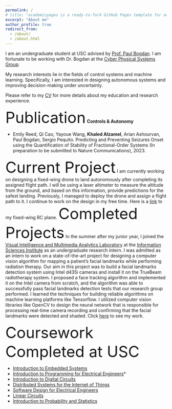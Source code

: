 ```yaml
---
permalink: /
# title: "academicpages is a ready-to-fork GitHub Pages template for academic personal websites"
excerpt: "About me"
author_profile: true
redirect_from: 
  - /about/
  - /about.html
---
```

I am an undergraduate student at USC advised by [Prof. Paul Bogdan](https://cps.usc.edu/). I am fortunate to be working with Dr. Bogdan at the [Cyber Physical Systems Group](https://cps.usc.edu/resAreas.html).

My research interests lie in the fields of control systems and machine learning. Specifically, I am interested in designing autonomous systems and improving decision-making under uncertainty. 

Please refer to my [CV](https://github.com/Midlij/Imidlij.github.io/blob/d8497bbc3c700b01d58766b71f8cc876877b74b5/files/KM_CV.pdf) for more details about my education and research experience.

<font size="+18">Publication</font>
**Controls & Autonomy**
* Emily Reed, Qi Cao, Yayoue Wang, **Khaled Alzamel**, Arian Ashourvan, Paul Bogdan, Sergio Pequito. Predicting and Preventing Seizures Onset using the Quantification of Stability of Fractional-Order Systems (In preparation to be submitted to Nature Communications), 2023.

<font size="+18">Current Project</font>
I am currently working on designing a fixed-wing drone to land autonomously after completing its assigned flight path. I will be using a laser altimeter to measure the altitude from the ground, and based on this information, provide predictions for the safest landing. Previously, I managed to deploy the drone and assign a flight path to it. I continue to work on the design in my free time.
Here is a [link](https://github.com/Midlij/midlij.github.io/blob/master/images/Fixed-wing.jpg) to my fixed-wing RC plane.
<font size="+18">Completed Projects</font>
In the summer after my junior year, I joined the [Visual Intelligence and Multimedia Analytics Laboratory](https://vimal.isi.edu) at the [Information Sciences Institute](https://www.isi.edu/) as an undergraduate research intern. I was admitted as an intern to work on a state-of-the-art project for designing a computer vision algorithm for mapping a patient’s facial landmarks while performing radiation therapy. Our aim in this project was to build a facial landmarks detection system using Intel d435i cameras and install it on the TrueBeam radiotherapy system. I proposed a face tracking algorithm and implemented it on the Intel camera from scratch, and the algorithm was able to successfully pass facial landmarks detection tests that our research group performed. I learned the techniques for building reliable algorithms on machine learning platforms like Tensorflow. I utilized computer vision libraries like OpenCV to design the neural network that is responsible for processing real-time camera recording and confirming that the facial landmarks were detected and shaded. Click [here](https://github.com/Midlij/midlij.github.io/blob/master/images/IMG_7993.png) to see my work.

<font size="+18">Coursework Completed at USC</font>
* [Introduction to Embedded Systems](https://classes.usc.edu/term-20223/course/ee-109/)
* [Introduction to Programming for Electrical Engineers](https://classes.usc.edu/term-20223/course/ee-155/)*
* [Introduction to Digital Circuits](https://classes.usc.edu/term-20223/course/ee-354/)
* [Distributed Systems for the Internet of Things](https://classes.usc.edu/term-20223/course/ee-250/)
* [Software Design for Electrical Engineers](https://classes.usc.edu/term-20223/course/ee-355/)
* [Linear Circuits](https://classes.usc.edu/term-20223/course/ee-202/)
* [Introduction to Probability and Statistics](https://classes.usc.edu/term-20223/course/ee-364/)
